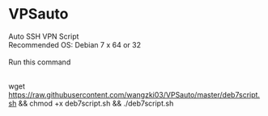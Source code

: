 # VPSauto
Auto SSH VPN Script<br>
Recommended OS: Debian 7 x 64 or 32<br><br>
Run this command<br><br>

wget https://raw.githubusercontent.com/wangzki03/VPSauto/master/deb7script.sh && chmod +x deb7script.sh && ./deb7script.sh
